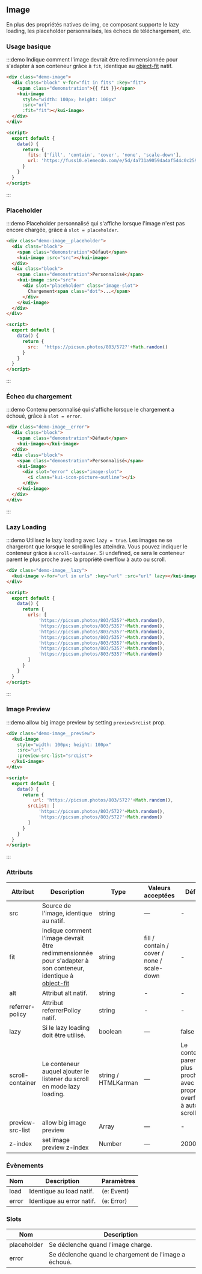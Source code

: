 ## Image

En plus des propriétés natives de img, ce composant supporte le lazy loading, les placeholder personnalisés, les échecs de téléchargement, etc.

### Usage basique

:::demo Indique comment l'image devrait être redimmensionnée pour s'adapter à son conteneur grâce à `fit`, identique au [object-fit](https://developer.mozilla.org/en-US/docs/Web/CSS/object-fit) natif.
```html
<div class="demo-image">
  <div class="block" v-for="fit in fits" :key="fit">
    <span class="demonstration">{{ fit }}</span>
    <kui-image
      style="width: 100px; height: 100px"
      :src="url"
      :fit="fit"></kui-image>
  </div>
</div>

<script>
  export default {
    data() {
      return {
        fits: ['fill', 'contain', 'cover', 'none', 'scale-down'],
        url: 'https://fuss10.elemecdn.com/e/5d/4a731a90594a4af544c0c25941171jpeg.jpeg'
      }
    }
  }
</script>
```
:::

### Placeholder

:::demo Placeholder personnalisé qui s'affiche lorsque l'image n'est pas encore chargée, grâce à `slot = placeholder`.
```html
<div class="demo-image__placeholder">
  <div class="block">
    <span class="demonstration">Défaut</span>
    <kui-image :src="src"></kui-image>
  </div>
  <div class="block">
    <span class="demonstration">Personnalisé</span>
    <kui-image :src="src">
      <div slot="placeholder" class="image-slot">
        Chargement<span class="dot">...</span>
      </div>
    </kui-image>
  </div>
</div>

<script>
  export default {
    data() {
      return {
        src:  'https://picsum.photos/803/572?'+Math.random()
      }
    }
  }
</script>
```
:::

### Échec du chargement

:::demo Contenu personnalisé qui s'affiche lorsque le chargement a échoué, grâce à `slot = error`.
```html
<div class="demo-image__error">
  <div class="block">
    <span class="demonstration">Défaut</span>
    <kui-image></kui-image>
  </div>
  <div class="block">
    <span class="demonstration">Personnalisé</span>
    <kui-image>
      <div slot="error" class="image-slot">
        <i class="kui-icon-picture-outline"></i>
      </div>
    </kui-image>
  </div>
</div>
```
:::

### Lazy Loading

:::demo Utilisez le lazy loading avec `lazy = true`. Les images ne se chargeront que lorsque le scrolling les atteindra. Vous pouvez indiquer le conteneur grâce à `scroll-container`. Si undefined, ce sera le conteneur parent le plus proche avec la propriété overflow à auto ou scroll.
```html
<div class="demo-image__lazy">
  <kui-image v-for="url in urls" :key="url" :src="url" lazy></kui-image>
</div>

<script>
  export default {
    data() {
      return {
        urls: [
            'https://picsum.photos/803/535?'+Math.random(),
            'https://picsum.photos/803/535?'+Math.random(),
            'https://picsum.photos/803/535?'+Math.random(),
            'https://picsum.photos/803/535?'+Math.random(),
            'https://picsum.photos/803/535?'+Math.random(),
            'https://picsum.photos/803/535?'+Math.random(),
            'https://picsum.photos/803/535?'+Math.random()
        ]
      }
    }
  }
</script>
```
:::

### Image Preview

:::demo allow big image preview by setting `previewSrcList` prop.
```html
<div class="demo-image__preview">
  <kui-image 
    style="width: 100px; height: 100px"
    :src="url" 
    :preview-src-list="srcList">
  </kui-image>
</div>

<script>
  export default {
    data() {
      return {
          url: 'https://picsum.photos/803/572?'+Math.random(),
        srcList: [
            'https://picsum.photos/803/572?'+Math.random(),
            'https://picsum.photos/803/572?'+Math.random()
        ]
      }
    }
  }
</script>
```
:::

### Attributs
| Attribut | Description | Type  | Valeurs acceptées | Défaut   |
|---------- |-------- |---------- |-------------  |-------- |
| src | Source de l'image, identique au natif. | string | — | - |
| fit | Indique comment l'image devrait être redimmensionnée pour s'adapter à son conteneur, identique à [object-fit](https://developer.mozilla.org/en-US/docs/Web/CSS/object-fit) | string | fill / contain / cover / none / scale-down | - |
| alt | Attribut alt natif.| string | - | - |
| referrer-policy | Attribut referrerPolicy natif.| string | - | - |
| lazy | Si le lazy loading doit être utilisé. | boolean | — | false |
| scroll-container | Le conteneur auquel ajouter le listener du scroll en mode lazy loading. | string / HTMLKarman | — | Le conteneur parent le plus proche avec la propriété overflow à auto ou scroll. |
| preview-src-list | allow big image preview | Array | — | - |
| z-index | set image preview z-index | Number | — | 2000 |

### Évènements
| Nom | Description | Paramètres |
|---------- |-------- |---------- |
| load | Identique au load natif. | (e: Event) |
| error | Identique au error natif. | (e: Error) |

### Slots
| Nom | Description |
|---------|-------------|
| placeholder | Se déclenche quand l'image charge. |
| error | Se déclenche quand le chargement de l'image a échoué. |
